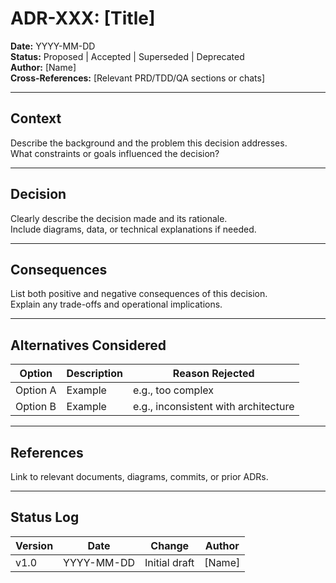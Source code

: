 # ADR-XXX: [Title]

**Date:** YYYY-MM-DD  
**Status:** Proposed | Accepted | Superseded | Deprecated  
**Author:** [Name]  
**Cross-References:** [Relevant PRD/TDD/QA sections or chats]

---

## Context

Describe the background and the problem this decision addresses.  
What constraints or goals influenced the decision?

---

## Decision

Clearly describe the decision made and its rationale.  
Include diagrams, data, or technical explanations if needed.

---

## Consequences

List both positive and negative consequences of this decision.  
Explain any trade-offs and operational implications.

---

## Alternatives Considered

| Option   | Description | Reason Rejected                      |
| -------- | ----------- | ------------------------------------ |
| Option A | Example     | e.g., too complex                    |
| Option B | Example     | e.g., inconsistent with architecture |

---

## References

Link to relevant documents, diagrams, commits, or prior ADRs.

---

## Status Log

| Version | Date       | Change        | Author |
| ------- | ---------- | ------------- | ------ |
| v1.0    | YYYY-MM-DD | Initial draft | [Name] |
